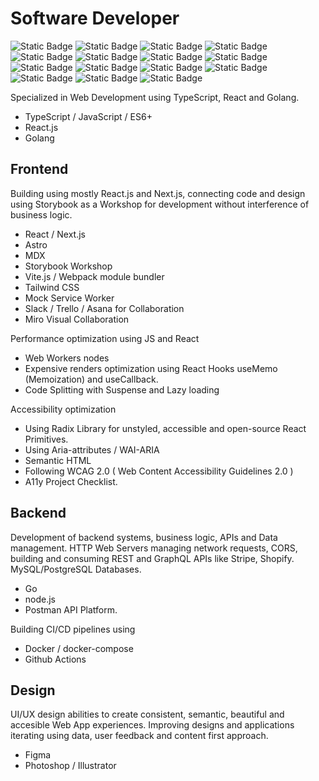 # Software Developer

![Static Badge](https://img.shields.io/badge/JavaScript-gray?plastic?style=for-the-badge&logo=javascript)
![Static Badge](https://img.shields.io/badge/TypeScript-gray?plastic?style=for-the-badge&logo=typescript)
![Static Badge](https://img.shields.io/badge/Golang-gray?plastic?style=for-the-badge&logo=go)
![Static Badge](https://img.shields.io/badge/React.js-gray?plastic?style=for-the-badge&logo=React)
![Static Badge](https://img.shields.io/badge/Next.js-gray?plastic?style=for-the-badge&logo=next.js)
![Static Badge](https://img.shields.io/badge/Storybook-gray?plastic?style=for-the-badge&logo=storybook)
![Static Badge](https://img.shields.io/badge/node.js-gray?plastic?style=for-the-badge&logo=nodedotjs)
![Static Badge](https://img.shields.io/badge/Express.js-gray?plastic?style=for-the-badge&logo=express)
![Static Badge](https://img.shields.io/badge/MySQL-gray?plastic?style=for-the-badge&logo=mysql)
![Static Badge](https://img.shields.io/badge/graphQL-gray?plastic?style=for-the-badge&logo=GraphQL)
![Static Badge](https://img.shields.io/badge/PostgreSQL-gray?plastic?style=for-the-badge&logo=postgresql)
![Static Badge](https://img.shields.io/badge/Linux-gray?plastic?style=for-the-badge&logo=linux&logoColor=white)
![Static Badge](https://img.shields.io/badge/CSS-gray?plastic?style=for-the-badge&logo=css3&logoColor=blue)
![Static Badge](https://img.shields.io/badge/HTML-gray?plastic?style=for-the-badge&logo=HTML5)
![Static Badge](https://img.shields.io/badge/Tailwind-gray?plastic?style=for-the-badge&logo=tailwindcss)

Specialized in Web Development using TypeScript, React and Golang.

- TypeScript / JavaScript / ES6+
- React.js 
- Golang

## Frontend
Building using mostly React.js and Next.js, connecting code and design using Storybook as a Workshop for development without interference of business logic.

- React / Next.js
- Astro
- MDX
- Storybook Workshop
- Vite.js / Webpack module bundler
- Tailwind CSS
- Mock Service Worker
- Slack / Trello / Asana for Collaboration
- Miro Visual Collaboration

Performance optimization using JS and React
- Web Workers nodes
- Expensive renders optimization using React Hooks useMemo (Memoization) and useCallback.
- Code Splitting with Suspense and Lazy loading

Accessibility optimization
- Using Radix Library for unstyled, accessible and open-source React Primitives. 
- Using Aria-attributes / WAI-ARIA
- Semantic HTML
- Following WCAG 2.0 ( Web Content Accessibility Guidelines 2.0 )
- A11y Project Checklist.

## Backend
Development of backend systems, business logic, APIs and Data management.
HTTP Web Servers managing network requests, CORS, building and consuming REST and GraphQL APIs like Stripe, Shopify. MySQL/PostgreSQL Databases.
- Go
- node.js
- Postman API Platform.

Building CI/CD pipelines using
- Docker / docker-compose
- Github Actions

## Design
UI/UX design abilities to create consistent, semantic, beautiful and accesible Web App experiences. 
Improving designs and applications iterating using data, user feedback and content first approach.

- Figma
- Photoshop / Illustrator

